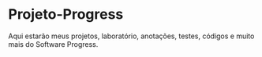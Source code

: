 # Projeto-Progress
Aqui estarão meus projetos, laboratório, anotações, testes, códigos e muito mais do Software Progress.
